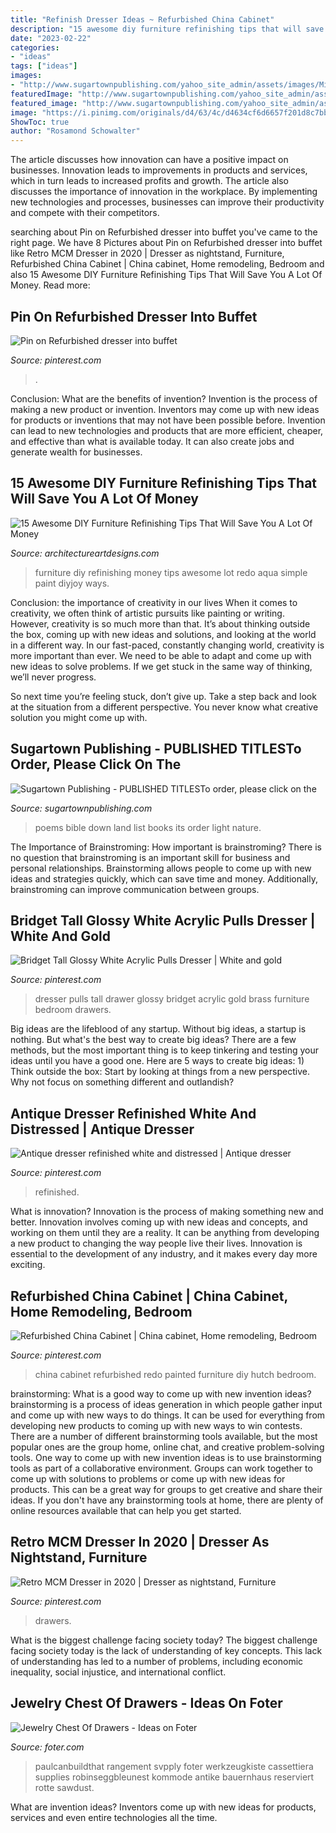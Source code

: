 ```yaml
---
title: "Refinish Dresser Ideas ~ Refurbished China Cabinet"
description: "15 awesome diy furniture refinishing tips that will save you a lot of money"
date: "2023-02-22"
categories:
- "ideas"
tags: ["ideas"]
images:
- "http://www.sugartownpublishing.com/yahoo_site_admin/assets/images/Mi_Tierra.133153032_std.jpg"
featuredImage: "http://www.sugartownpublishing.com/yahoo_site_admin/assets/images/Mi_Tierra.133153032_std.jpg"
featured_image: "http://www.sugartownpublishing.com/yahoo_site_admin/assets/images/Mi_Tierra.133153032_std.jpg"
image: "https://i.pinimg.com/originals/d4/63/4c/d4634cf6d6657f201d8c7bba92b9633b.jpg"
ShowToc: true
author: "Rosamond Schowalter"
---
```



The article discusses how innovation can have a positive impact on businesses. Innovation leads to improvements in products and services, which in turn leads to increased profits and growth. The article also discusses the importance of innovation in the workplace. By implementing new technologies and processes, businesses can improve their productivity and compete with their competitors.

	

		
searching about Pin on Refurbished dresser into buffet you've came to the right page. We have 8 Pictures about Pin on Refurbished dresser into buffet like Retro MCM Dresser in 2020 | Dresser as nightstand, Furniture, Refurbished China Cabinet | China cabinet, Home remodeling, Bedroom and also 15 Awesome DIY Furniture Refinishing Tips That Will Save You A Lot Of Money. Read more:
		
    
## Pin On Refurbished Dresser Into Buffet

<img loading=lazy src="https://i.pinimg.com/originals/2b/d3/32/2bd3324e769a98c7090f63c8f81cb229.jpg" onerror="this.onerror=null;this.src='https://tse4.mm.bing.net/th?id=OIP.opD-V4QewnVDgG1az-8ZHgHaOp&amp;pid=15.1';" alt="Pin on Refurbished dresser into buffet">

_Source: pinterest.com_

>. 

	

Conclusion: What are the benefits of invention?
Invention is the process of making a new product or invention. Inventors may come up with new ideas for products or inventions that may not have been possible before. Invention can lead to new technologies and products that are more efficient, cheaper, and effective than what is available today. It can also create jobs and generate wealth for businesses.

    
## 15 Awesome DIY Furniture Refinishing Tips That Will Save You A Lot Of Money

<img loading=lazy src="http://www.architectureartdesigns.com/wp-content/uploads/2018/03/15-Awesome-DIY-Furniture-Refinishing-Tips-That-Will-Save-You-A-Lot-Of-Money-3.jpg" onerror="this.onerror=null;this.src='https://tse1.mm.bing.net/th?id=OIP.ZK--BLr6mz5s7U9D33XzLQHaMG&amp;pid=15.1';" alt="15 Awesome DIY Furniture Refinishing Tips That Will Save You A Lot Of Money">

_Source: architectureartdesigns.com_

>furniture diy refinishing money tips awesome lot redo aqua simple paint diyjoy ways. 

	

Conclusion: the importance of creativity in our lives
When it comes to creativity, we often think of artistic pursuits like painting or writing.  However, creativity is so much more than that. It’s about thinking outside the box, coming up with new ideas and solutions, and looking at the world in a different way.
In our fast-paced, constantly changing world, creativity is more important than ever. We need to be able to adapt and come up with new ideas to solve problems. If we get stuck in the same way of thinking, we’ll never progress.

So next time you’re feeling stuck, don’t give up. Take a step back and look at the situation from a different perspective. You never know what creative solution you might come up with.

    
## Sugartown Publishing - PUBLISHED TITLESTo Order, Please Click On The

<img loading=lazy src="http://www.sugartownpublishing.com/yahoo_site_admin/assets/images/Mi_Tierra.133153032_std.jpg" onerror="this.onerror=null;this.src='https://tse3.mm.bing.net/th?id=OIP._ZKtb1SApAGHacU9R1eQCAHaLG&amp;pid=15.1';" alt="Sugartown Publishing - PUBLISHED TITLESTo order, please click on the">

_Source: sugartownpublishing.com_

>poems bible down land list books its order light nature. 

	

The Importance of Brainstroming: How important is brainstroming?
There is no question that brainstroming is an important skill for business and personal relationships. Brainstorming allows people to come up with new ideas and strategies quickly, which can save time and money. Additionally, brainstroming can improve communication between groups.

    
## Bridget Tall Glossy White Acrylic Pulls Dresser | White And Gold

<img loading=lazy src="https://i.pinimg.com/736x/78/c5/a4/78c5a444ebcc7ae639d524a30803dbd0.jpg" onerror="this.onerror=null;this.src='https://tse4.mm.bing.net/th?id=OIP.MuDnS4Ri_8KPErQOdtMoywHaI-&amp;pid=15.1';" alt="Bridget Tall Glossy White Acrylic Pulls Dresser | White and gold">

_Source: pinterest.com_

>dresser pulls tall drawer glossy bridget acrylic gold brass furniture bedroom drawers. 

	

Big ideas are the lifeblood of any startup. Without big ideas, a startup is nothing. But what's the best way to create big ideas? There are a few methods, but the most important thing is to keep tinkering and testing your ideas until you have a good one. Here are 5 ways to create big ideas: 1) Think outside the box: Start by looking at things from a new perspective. Why not focus on something different and outlandish?

    
## Antique Dresser Refinished White And Distressed | Antique Dresser

<img loading=lazy src="https://i.pinimg.com/originals/18/23/03/18230373014a57106a56a7f0c1b5043a.jpg" onerror="this.onerror=null;this.src='https://tse4.mm.bing.net/th?id=OIP.7lkPf-KBSU2PUiVchyweZQHaJ4&amp;pid=15.1';" alt="Antique dresser refinished white and distressed | Antique dresser">

_Source: pinterest.com_

>refinished. 

	

What is innovation?
Innovation is the process of making something new and better. Innovation involves coming up with new ideas and concepts, and working on them until they are a reality. It can be anything from developing a new product to changing the way people live their lives. Innovation is essential to the development of any industry, and it makes every day more exciting.

    
## Refurbished China Cabinet | China Cabinet, Home Remodeling, Bedroom

<img loading=lazy src="https://i.pinimg.com/originals/76/70/33/767033770da5a74dc06dd383577ccaea.jpg" onerror="this.onerror=null;this.src='https://tse2.mm.bing.net/th?id=OIP.lR4yLYXifJB2cT15NBc6aQHaJ4&amp;pid=15.1';" alt="Refurbished China Cabinet | China cabinet, Home remodeling, Bedroom">

_Source: pinterest.com_

>china cabinet refurbished redo painted furniture diy hutch bedroom. 

	

brainstorming: What is a good way to come up with new invention ideas?
brainstorming is a process of ideas generation in which people gather input and come up with new ways to do things. It can be used for everything from developing new products to coming up with new ways to win contests. There are a number of different brainstorming tools available, but the most popular ones are the group home, online chat, and creative problem-solving tools. 
One way to come up with new invention ideas is to use brainstorming tools as part of a collaborative environment. Groups can work together to come up with solutions to problems or come up with new ideas for products. This can be a great way for groups to get creative and share their ideas. If you don't have any brainstorming tools at home, there are plenty of online resources available that can help you get started.

    
## Retro MCM Dresser In 2020 | Dresser As Nightstand, Furniture

<img loading=lazy src="https://i.pinimg.com/originals/d4/63/4c/d4634cf6d6657f201d8c7bba92b9633b.jpg" onerror="this.onerror=null;this.src='https://tse3.mm.bing.net/th?id=OIP.V0r285zJn4rSYa61G3hF4wHaIy&amp;pid=15.1';" alt="Retro MCM Dresser in 2020 | Dresser as nightstand, Furniture">

_Source: pinterest.com_

>drawers. 

	

What is the biggest challenge facing society today?
The biggest challenge facing society today is the lack of understanding of key concepts. This lack of understanding has led to a number of problems, including economic inequality, social injustice, and international conflict.

    
## Jewelry Chest Of Drawers - Ideas On Foter

<img loading=lazy src="https://foter.com/photos/260/large-antique-farmhouse-industrial-tool.jpg" onerror="this.onerror=null;this.src='https://tse4.mm.bing.net/th?id=OIP.F7anJIfOkfpUD9EjgDvVGwHaMs&amp;pid=15.1';" alt="Jewelry Chest Of Drawers - Ideas on Foter">

_Source: foter.com_

>paulcanbuildthat rangement svpply foter werkzeugkiste cassettiera supplies robinseggbleunest kommode antike bauernhaus reserviert rotte sawdust. 

	

What are invention ideas?
Inventors come up with new ideas for products, services and even entire technologies all the time.

